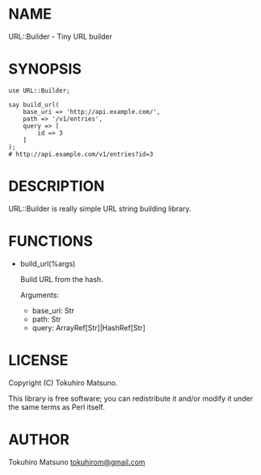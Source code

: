 # NAME

URL::Builder - Tiny URL builder

# SYNOPSIS

    use URL::Builder;

    say build_url(
        base_uri => 'http://api.example.com/',
        path => '/v1/entries',
        query => [
            id => 3
        ]
    );
    # http://api.example.com/v1/entries?id=3

# DESCRIPTION

URL::Builder is really simple URL string building library.

# FUNCTIONS

- build\_url(%args)

    Build URL from the hash.

    Arguments:

    - base\_uri: Str
    - path: Str
    - query: ArrayRef\[Str\]|HashRef\[Str\]

# LICENSE

Copyright (C) Tokuhiro Matsuno.

This library is free software; you can redistribute it and/or modify
it under the same terms as Perl itself.

# AUTHOR

Tokuhiro Matsuno <tokuhirom@gmail.com>
